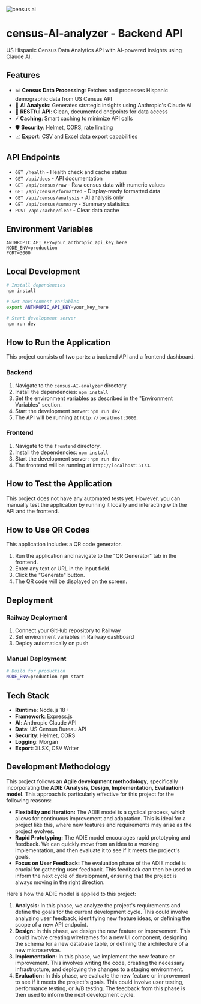 ![census ai](https://github.com/user-attachments/assets/539fcf05-3404-44be-abb9-8db58122e3f3)
# census-AI-analyzer - Backend API

US Hispanic Census Data Analytics API with AI-powered insights using Claude AI.

## Features

- 📊 **Census Data Processing**: Fetches and processes Hispanic demographic data from US Census API
- 🤖 **AI Analysis**: Generates strategic insights using Anthropic's Claude AI
- 🚀 **RESTful API**: Clean, documented endpoints for data access
- ⚡ **Caching**: Smart caching to minimize API calls
- 🛡️ **Security**: Helmet, CORS, rate limiting
- 📈 **Export**: CSV and Excel data export capabilities

## API Endpoints

- `GET /health` - Health check and cache status
- `GET /api/docs` - API documentation
- `GET /api/census/raw` - Raw census data with numeric values
- `GET /api/census/formatted` - Display-ready formatted data
- `GET /api/census/analysis` - AI analysis only
- `GET /api/census/summary` - Summary statistics
- `POST /api/cache/clear` - Clear data cache

## Environment Variables

```env
ANTHROPIC_API_KEY=your_anthropic_api_key_here
NODE_ENV=production
PORT=3000
```

## Local Development

```bash
# Install dependencies
npm install

# Set environment variables
export ANTHROPIC_API_KEY=your_key_here

# Start development server
npm run dev
```

## How to Run the Application

This project consists of two parts: a backend API and a frontend dashboard.

### Backend

1.  Navigate to the `census-AI-analyzer` directory.
2.  Install the dependencies: `npm install`
3.  Set the environment variables as described in the "Environment Variables" section.
4.  Start the development server: `npm run dev`
5.  The API will be running at `http://localhost:3000`.

### Frontend

1.  Navigate to the `frontend` directory.
2.  Install the dependencies: `npm install`
3.  Start the development server: `npm run dev`
4.  The frontend will be running at `http://localhost:5173`.

## How to Test the Application

This project does not have any automated tests yet. However, you can manually test the application by running it locally and interacting with the API and the frontend.

## How to Use QR Codes

This application includes a QR code generator.

1.  Run the application and navigate to the "QR Generator" tab in the frontend.
2.  Enter any text or URL in the input field.
3.  Click the "Generate" button.
4.  The QR code will be displayed on the screen.

## Deployment

### Railway Deployment

1. Connect your GitHub repository to Railway
2. Set environment variables in Railway dashboard
3. Deploy automatically on push

### Manual Deployment

```bash
# Build for production
NODE_ENV=production npm start
```

## Tech Stack

- **Runtime**: Node.js 18+
- **Framework**: Express.js
- **AI**: Anthropic Claude API
- **Data**: US Census Bureau API
- **Security**: Helmet, CORS
- **Logging**: Morgan
- **Export**: XLSX, CSV Writer



## Development Methodology

This project follows an **Agile development methodology**, specifically incorporating the **ADIE (Analysis, Design, Implementation, Evaluation) model**. This approach is particularly effective for this project for the following reasons:

*   **Flexibility and Iteration:** The ADIE model is a cyclical process, which allows for continuous improvement and adaptation. This is ideal for a project like this, where new features and requirements may arise as the project evolves.
*   **Rapid Prototyping:** The ADIE model encourages rapid prototyping and feedback. We can quickly move from an idea to a working implementation, and then evaluate it to see if it meets the project's goals.
*   **Focus on User Feedback:** The evaluation phase of the ADIE model is crucial for gathering user feedback. This feedback can then be used to inform the next cycle of development, ensuring that the project is always moving in the right direction.

Here's how the ADIE model is applied to this project:

1.  **Analysis:** In this phase, we analyze the project's requirements and define the goals for the current development cycle. This could involve analyzing user feedback, identifying new feature ideas, or defining the scope of a new API endpoint.
2.  **Design:** In this phase, we design the new feature or improvement. This could involve creating wireframes for a new UI component, designing the schema for a new database table, or defining the architecture of a new microservice.
3.  **Implementation:** In this phase, we implement the new feature or improvement. This involves writing the code, creating the necessary infrastructure, and deploying the changes to a staging environment.
4.  **Evaluation:** In this phase, we evaluate the new feature or improvement to see if it meets the project's goals. This could involve user testing, performance testing, or A/B testing. The feedback from this phase is then used to inform the next development cycle.


